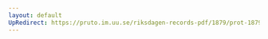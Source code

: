 ```yaml
---
layout: default
UpRedirect: https://pruto.im.uu.se/riksdagen-records-pdf/1879/prot-1879--fk--032/prot-1879--fk--032_023.pdf
---
```


